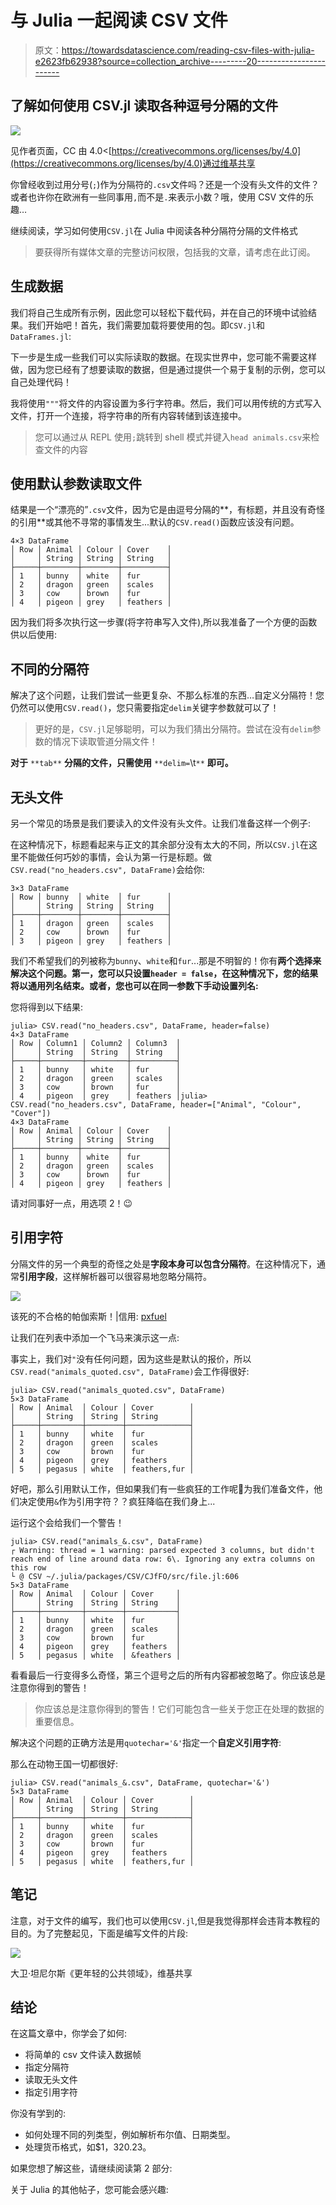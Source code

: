 # 与 Julia 一起阅读 CSV 文件

> 原文：<https://towardsdatascience.com/reading-csv-files-with-julia-e2623fb62938?source=collection_archive---------20----------------------->

## 了解如何使用 CSV.jl 读取各种逗号分隔的文件

![](img/de392d30d9ef357d5d41fc0cb8f88fcd.png)

见作者页面，CC 由 4.0<[https://creativecommons.org/licenses/by/4.0](https://creativecommons.org/licenses/by/4.0)通过维基共享

你曾经收到过用分号(`;`)作为分隔符的`.csv`文件吗？还是一个没有头文件的文件？或者也许你在欧洲有一些同事用`,`而不是`.`来表示小数？哦，使用 CSV 文件的乐趣…

继续阅读，学习如何使用`CSV.jl`在 Julia 中阅读各种分隔符分隔的文件格式

> 要获得所有媒体文章的完整访问权限，包括我的文章，请考虑在此订阅。

## 生成数据

我们将自己生成所有示例，因此您可以轻松下载代码，并在自己的环境中试验结果。我们开始吧！首先，我们需要加载将要使用的包。即`CSV.jl`和`DataFrames.jl`:

下一步是生成一些我们可以实际读取的数据。在现实世界中，您可能不需要这样做，因为您已经有了想要读取的数据，但是通过提供一个易于复制的示例，您可以自己处理代码！

我将使用`"""`将文件的内容设置为多行字符串。然后，我们可以用传统的方式写入文件，打开一个连接，将字符串的所有内容转储到该连接中。

> 您可以通过从 REPL 使用`;`跳转到 shell 模式并键入`head animals.csv`来检查文件的内容

## 使用默认参数读取文件

结果是一个“漂亮的”`.csv`文件，因为它是由逗号分隔的**，有标题，并且没有奇怪的引用**或其他不寻常的事情发生...默认的`CSV.read()`函数应该没有问题。

```
4×3 DataFrame
│ Row │ Animal │ Colour │ Cover    │
│     │ String │ String │ String   │
├─────┼────────┼────────┼──────────┤
│ 1   │ bunny  │ white  │ fur      │
│ 2   │ dragon │ green  │ scales   │
│ 3   │ cow    │ brown  │ fur      │
│ 4   │ pigeon │ grey   │ feathers │
```

因为我们将多次执行这一步骤(将字符串写入文件),所以我准备了一个方便的函数供以后使用:

## 不同的分隔符

解决了这个问题，让我们尝试一些更复杂、不那么标准的东西…自定义分隔符！您仍然可以使用`CSV.read()`，您只需要指定`delim`关键字参数就可以了！

> 更好的是，`CSV.jl`足够聪明，可以为我们猜出分隔符。尝试在没有`delim`参数的情况下读取管道分隔文件！

**对于** `**tab**` **分隔的文件，只需使用** `**delim=`\t`**` **即可。**

## 无头文件

另一个常见的场景是我们要读入的文件没有头文件。让我们准备这样一个例子:

在这种情况下，标题看起来与正文的其余部分没有太大的不同，所以`CSV.jl`在这里不能做任何巧妙的事情，会认为第一行是标题。做`CSV.read("no_headers.csv", DataFrame)`会给你:

```
3×3 DataFrame
│ Row │ bunny  │ white  │ fur      │
│     │ String │ String │ String   │
├─────┼────────┼────────┼──────────┤
│ 1   │ dragon │ green  │ scales   │
│ 2   │ cow    │ brown  │ fur      │
│ 3   │ pigeon │ grey   │ feathers │
```

我们不希望我们的列被称为`bunny`、`white`和`fur`...那是不明智的！你有**两个选择来解决这个问题。第一，您可以只设置`header = false`，在这种情况下，您的结果将以通用列名结束。或者，您也可以在同一参数下手动设置列名:**

您将得到以下结果:

```
julia> CSV.read("no_headers.csv", DataFrame, header=false)
4×3 DataFrame
│ Row │ Column1 │ Column2 │ Column3  │
│     │ String  │ String  │ String   │
├─────┼─────────┼─────────┼──────────┤
│ 1   │ bunny   │ white   │ fur      │
│ 2   │ dragon  │ green   │ scales   │
│ 3   │ cow     │ brown   │ fur      │
│ 4   │ pigeon  │ grey    │ feathers │julia> CSV.read("no_headers.csv", DataFrame, header=["Animal", "Colour", "Cover"])
4×3 DataFrame
│ Row │ Animal │ Colour │ Cover    │
│     │ String │ String │ String   │
├─────┼────────┼────────┼──────────┤
│ 1   │ bunny  │ white  │ fur      │
│ 2   │ dragon │ green  │ scales   │
│ 3   │ cow    │ brown  │ fur      │
│ 4   │ pigeon │ grey   │ feathers │
```

请对同事好一点，用选项 2！😉

## 引用字符

分隔文件的另一个典型的奇怪之处是**字段本身可以包含分隔符**。在这种情况下，通常**引用字段**，这样解析器可以很容易地忽略分隔符。

![](img/a73b4fc61793db2baaf2f873fc4d6546.png)

该死的不合格的帕伽索斯！|信用: [pxfuel](https://www.pxfuel.com/en/free-photo-xlxub)

让我们在列表中添加一个飞马来演示这一点:

事实上，我们对`"`没有任何问题，因为这些是默认的报价，所以`CSV.read("animals_quoted.csv", DataFrame)`会工作得很好:

```
julia> CSV.read("animals_quoted.csv", DataFrame)
5×3 DataFrame
│ Row │ Animal  │ Colour │ Cover        │
│     │ String  │ String │ String       │
├─────┼─────────┼────────┼──────────────┤
│ 1   │ bunny   │ white  │ fur          │
│ 2   │ dragon  │ green  │ scales       │
│ 3   │ cow     │ brown  │ fur          │
│ 4   │ pigeon  │ grey   │ feathers     │
│ 5   │ pegasus │ white  │ feathers,fur │
```

好吧，那么引用默认工作，但如果我们有一些疯狂的工作呢🤪为我们准备文件，他们决定使用`&`作为引用字符？？疯狂降临在我们身上...

运行这个会给我们一个警告！

```
julia> CSV.read("animals_&.csv", DataFrame)
┌ Warning: thread = 1 warning: parsed expected 3 columns, but didn't reach end of line around data row: 6\. Ignoring any extra columns on this row
└ @ CSV ~/.julia/packages/CSV/CJfFO/src/file.jl:606
5×3 DataFrame
│ Row │ Animal  │ Colour │ Cover     │
│     │ String  │ String │ String    │
├─────┼─────────┼────────┼───────────┤
│ 1   │ bunny   │ white  │ fur       │
│ 2   │ dragon  │ green  │ scales    │
│ 3   │ cow     │ brown  │ fur       │
│ 4   │ pigeon  │ grey   │ feathers  │
│ 5   │ pegasus │ white  │ &feathers │
```

看看最后一行变得多么奇怪，第三个逗号之后的所有内容都被忽略了。你应该总是注意你得到的警告！

> 你应该总是注意你得到的警告！它们可能包含一些关于您正在处理的数据的重要信息。

解决这个问题的正确方法是用`quotechar='&'`指定一个**自定义引用字符**:

那么在动物王国一切都很好:

```
julia> CSV.read("animals_&.csv", DataFrame, quotechar='&')
5×3 DataFrame
│ Row │ Animal  │ Colour │ Cover        │
│     │ String  │ String │ String       │
├─────┼─────────┼────────┼──────────────┤
│ 1   │ bunny   │ white  │ fur          │
│ 2   │ dragon  │ green  │ scales       │
│ 3   │ cow     │ brown  │ fur          │
│ 4   │ pigeon  │ grey   │ feathers     │
│ 5   │ pegasus │ white  │ feathers,fur │
```

## 笔记

注意，对于文件的编写，我们也可以使用`CSV.jl`,但是我觉得那样会违背本教程的目的。为了完整起见，下面是编写文件的片段:

![](img/b8f393b44446b724c65cfe69a8c284ed.png)

大卫·坦尼尔斯《更年轻的公共领域》，维基共享

## 结论

在这篇文章中，你学会了如何:

*   将简单的 csv 文件读入数据帧
*   指定分隔符
*   读取无头文件
*   指定引用字符

你没有学到的:

*   如何处理不同的列类型，例如解析布尔值、日期类型。
*   处理货币格式，如$1，320.23。

如果您想了解这些，请继续阅读第 2 部分:

</reading-csv-files-with-julia-part-2-51d74434358f>  

关于 Julia 的其他帖子，您可能会感兴趣:

</vectorize-everything-with-julia-ad04a1696944>  </control-flow-basics-with-julia-c4c10abf4dc2> 